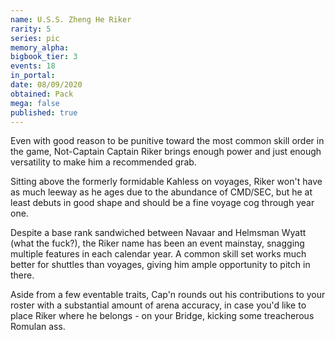 ```yaml
---
name: U.S.S. Zheng He Riker
rarity: 5
series: pic
memory_alpha:
bigbook_tier: 3
events: 18
in_portal:
date: 08/09/2020
obtained: Pack
mega: false
published: true
---
```


Even with good reason to be punitive toward the most common skill order in the game, Not-Captain Captain Riker brings enough power and just enough versatility to make him a recommended grab.

Sitting above the formerly formidable Kahless on voyages, Riker won't have as much leeway as he ages due to the abundance of CMD/SEC, but he at least debuts in good shape and should be a fine voyage cog through year one.

Despite a base rank sandwiched between Navaar and Helmsman Wyatt (what the fuck?), the Riker name has been an event mainstay, snagging multiple features in each calendar year. A common skill set works much better for shuttles than voyages, giving him ample opportunity to pitch in there.

Aside from a few eventable traits, Cap'n rounds out his contributions to your roster with a substantial amount of arena accuracy, in case you'd like to place Riker where he belongs - on your Bridge, kicking some treacherous Romulan ass.
